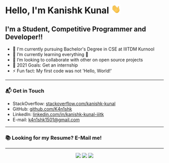 # Hello, I'm Kanishk Kunal <img src="https://raw.githubusercontent.com/ABSphreak/ABSphreak/master/gifs/Hi.gif" width="30px">

## I'm a Student, Competitive Programmer and Developer!!

- 🔭 I'm currently pursuing Bachelor's Degree in CSE at IIITDM Kurnool
- 🌱 I’m currently learning everything 🤣
- 👯 I’m looking to collaborate with other on open source projects
- 🥅 2021 Goals: Get an internship
- ⚡ Fun fact: My first code was not 'Hello, World!'
<hr>

### 📬 Get in Touch

- StackOverflow: [stackoverflow.com/kanishk-kunal][stackoverflow]
- GitHub: [github.com/K4n1shk][github]
- LinkedIn: [linkedin.com/in/kanishk-kunal-iiitk][linkedin]
- E-mail: k4n1shk1501@gmail.com
<hr>

### 📚 Looking for my Resume? E-Mail me!
<hr>


<p align="center">
  <img src ="https://github-readme-stats.vercel.app/api?username=K4n1shk&show_icons=true&count_private=true&theme=darcula&hide_border=true&hide=issues,contribs&bg_color=00000000">
  <img src ="https://github-readme-stats.vercel.app/api/top-langs/?username=K4n1shk&layout=compact&hide_border=true&theme=darcula&bg_color=00000000&langs_count=6&hide=jupyter%20notebook,tex,css,php">
  <img src ="https://github-readme-streak-stats.herokuapp.com?user=K4n1shk&theme=darcula&hide_border=true&background=FFFFFF00">
  <br>
  <br>
</p>

[stackoverflow]: https://stackoverflow.com/users/13345506/kanishk-kunal
[github]: https://github.com/K4n1shk
[linkedin]: www.linkedin.com/in/kanishk-kunal-iiitk
